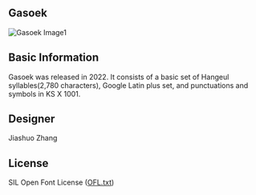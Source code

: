 ## Gasoek

![Gasoek Image1](Documentation/images/gasoek.jpg)


## Basic Information
Gasoek was released in 2022. 
It consists of a basic set of Hangeul syllables(2,780 characters), Google Latin plus set, and punctuations and symbols in KS X 1001.


## Designer
Jiashuo Zhang

## License
SIL Open Font License ([OFL.txt](OFL.txt))
